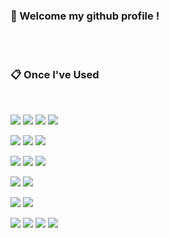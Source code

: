 ###  :wave: Welcome my github profile !

  
 <br/>
 <br/>
  
###  :clipboard: Once I've Used 
  
 <br/>
  
<img src="https://img.shields.io/badge/Python-3776AB?style=for-the-badge&logo=Python&logoColor=white"> </a>
<img src="https://img.shields.io/badge/c++-00599C?style=for-the-badge&logo=cplusplus&logoColor=white"> </a>
<img src="https://img.shields.io/badge/c-A8B9CC?style=for-the-badge&logo=c&logoColor=white"> </a>
<img src="https://img.shields.io/badge/JAVA-007396?style=for-the-badge&logo=OpenJDK&logoColor=white"> <br>

<img src="https://img.shields.io/badge/HTML5-E34F26?style=for-the-badge&logo=HTML5&logoColor=white"> </a>
<img src="https://img.shields.io/badge/JavaScript-F7DF1E?style=for-the-badge&logo=JavaScript&logoColor=white"> </a>
<img src="https://img.shields.io/badge/CSS-1572B6?style=for-the-badge&logo=CSS3&logoColor=white"> <br>

<img src="https://img.shields.io/badge/MySQL-4479A1?style=for-the-badge&logo=MySQL&logoColor=white"> </a>
<img src="https://img.shields.io/badge/Oracle-F80000?style=for-the-badge&logo=Oracle&logoColor=white"> </a>
<img src="https://img.shields.io/badge/mongodb-47A248?style=for-the-badge&logo=mongodb&logoColor=white"> <br>

<img src="https://img.shields.io/badge/Apache Spark-E25A1C?style=for-the-badge&logo=Apache Spark&logoColor=white"> </a>
<img src="https://img.shields.io/badge/Apache Hadoop-66CCFF?style=for-the-badge&logo=Apache%20Hadoop&logoColor=white"/> <br>

<img src="https://img.shields.io/badge/logstash-005571?style=for-the-badge&logo=logstash&logoColor=white"> </a>
<img src="https://img.shields.io/badge/elasticsearch-005571?style=for-the-badge&logo=elasticsearch&logoColor=white"> <br>

<img src="https://img.shields.io/badge/Linux-FCC624?style=flat-square&logo=Linux&logoColor=white"/> </a>
<img src="https://img.shields.io/badge/Ubuntu-E95420?style=flat-square&logo=Ubuntu&logoColor=white"/> </a>
<img src="https://img.shields.io/badge/aws-232F3E?style=for-the-badge&logo=Amazon aws&logoColor=white"> </a>
<img src="https://img.shields.io/badge/github-181717?style=for-the-badge&logo=github&logoColor=white">

 
   <br/>
   <br/>

